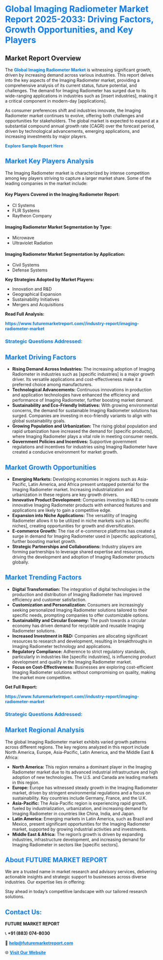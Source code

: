 <h1 style="color: #007BFF;">Global Imaging Radiometer Market Report 2025-2033: Driving Factors, Growth Opportunities, and Key Players</h1>

<section id="overview">
<h2>Market Report Overview</h2>
<p>The <a href="https://www.futuremarketreport.com//industry-report/imaging-radiometer-market" style="color: #007BFF; text-decoration: none;"><strong>Global Imaging Radiometer Market</strong></a> is witnessing significant growth, driven by increasing demand across various industries. This report delves into the key aspects of the Imaging Radiometer market, providing a comprehensive analysis of its current status, future potential, and challenges. The demand for Imaging Radiometer has surged due to its wide-ranging applications in industries such as [insert industries], making it a critical component in modern-day [applications].</p>
<p>As consumer preferences shift and industries innovate, the Imaging Radiometer market continues to evolve, offering both challenges and opportunities for stakeholders. The global market is expected to expand at a substantial compound annual growth rate (CAGR) over the forecast period, driven by technological advancements, emerging applications, and increasing investments by major players.</p>
</section>

<section id="overview">
<p><a href="https://www.futuremarketreport.com//request-sample/reportId=75510" style="color: #007BFF; text-decoration: none;"><strong>Explore Sample Report Here</strong></a></p>
</section>

<section id="key-players">
<h2 style="color: #007BFF;">Market Key Players Analysis</h2>
<p>The Imaging Radiometer market is characterized by intense competition among key players striving to capture a larger market share. Some of the leading companies in the market include:</p>
<h4>Key Players Covered in the Imaging Radiometer Report:</h4>
<ul><li>CI Systems</li><li>FLIR Systems</li><li>Raytheon Company</li></ul>
<h4>Imaging Radiometer Market Segmentation by Type:</h4>
<ul><li>Microwave</li><li>Ultraviolet Radiation</li></ul>

<h4>Imaging Radiometer Market Segmentation by Application:</h4>
<ul><li>Civil Systems</li><li>Defense Systems</li></ul>
<p><strong>Key Strategies Adopted by Market Players:</strong></p>
<ul>
<li>Innovation and R&D</li>
<li>Geographical Expansion</li>
<li>Sustainability Initiatives</li>
<li>Mergers and Acquisitions</li>
</ul>
</section>

<section>
<p><strong>Read Full Analysis: </strong></p><a href="https://www.futuremarketreport.com//industry-report/imaging-radiometer-market" style="color: #007BFF; text-decoration: none;"><strong>https://www.futuremarketreport.com//industry-report/imaging-radiometer-market</strong></a>
<h3 style="color: #007BFF;">Strategic Questions Addressed:</h3>
</section>

<section id="driving-factors">
<h2 style="color: #007BFF;">Market Driving Factors</h2>
<ul>
<li><strong>Rising Demand Across Industries:</strong> The increasing adoption of Imaging Radiometer in industries such as [specific industries] is a major growth driver. Its versatile applications and cost-effectiveness make it a preferred choice among manufacturers.</li>
<li><strong>Technological Advancements:</strong> Continuous innovations in production and application technologies have enhanced the efficiency and performance of Imaging Radiometer, further boosting market demand.</li>
<li><strong>Sustainability and Eco-Friendly Initiatives:</strong> With growing environmental concerns, the demand for sustainable Imaging Radiometer solutions has surged. Companies are investing in eco-friendly variants to align with global sustainability goals.</li>
<li><strong>Growing Population and Urbanization:</strong> The rising global population and rapid urbanization have increased the demand for [specific products], where Imaging Radiometer plays a vital role in meeting consumer needs.</li>
<li><strong>Government Policies and Incentives:</strong> Supportive government regulations and incentives for industries using Imaging Radiometer have created a conducive environment for market growth.</li>
</ul>
</section>

<section id="growth-opportunities">
<h2 style="color: #007BFF;">Market Growth Opportunities</h2>
<ul>
<li><strong>Emerging Markets:</strong> Developing economies in regions such as Asia-Pacific, Latin America, and Africa present untapped potential for the Imaging Radiometer market. Increasing industrialization and urbanization in these regions are key growth drivers.</li>
<li><strong>Innovative Product Development:</strong> Companies investing in R&D to create innovative Imaging Radiometer products with enhanced features and applications are likely to gain a competitive edge.</li>
<li><strong>Expansion into Niche Applications:</strong> The versatility of Imaging Radiometer allows it to be utilized in niche markets such as [specific niches], creating opportunities for growth and diversification.</li>
<li><strong>E-commerce Growth:</strong> The rise of e-commerce platforms has created a surge in demand for Imaging Radiometer used in [specific applications], further boosting market growth.</li>
<li><strong>Strategic Partnerships and Collaborations:</strong> Industry players are forming partnerships to leverage shared expertise and resources, driving the development and adoption of Imaging Radiometer products globally.</li>
</ul>
</section>

<section id="trending-factors">
<h2 style="color: #007BFF;">Market Trending Factors</h2>
<ul>
<li><strong>Digital Transformation:</strong> The integration of digital technologies in the production and distribution of Imaging Radiometer has improved efficiency and customer satisfaction.</li>
<li><strong>Customization and Personalization:</strong> Consumers are increasingly seeking personalized Imaging Radiometer solutions tailored to their specific needs, prompting companies to offer customizable options.</li>
<li><strong>Sustainability and Circular Economy:</strong> The push towards a circular economy has driven demand for recyclable and reusable Imaging Radiometer solutions.</li>
<li><strong>Increased Investment in R&D:</strong> Companies are allocating significant resources to research and development, resulting in breakthroughs in Imaging Radiometer technology and applications.</li>
<li><strong>Regulatory Compliance:</strong> Adherence to strict regulatory standards, particularly in industries like [specific industries], is influencing product development and quality in the Imaging Radiometer market.</li>
<li><strong>Focus on Cost-Effectiveness:</strong> Businesses are exploring cost-efficient Imaging Radiometer solutions without compromising on quality, making the market more competitive.</li>
</ul>
</section>

<section>
<p><strong>Get Full Report: </strong></p><a href="https://www.futuremarketreport.com//industry-report/imaging-radiometer-market" style="color: #007BFF; text-decoration: none;"><strong>https://www.futuremarketreport.com//industry-report/imaging-radiometer-market</strong></a>
<h3 style="color: #007BFF;">Strategic Questions Addressed:</h3>
</section>


<section id="regional-analysis">
<h2 style="color: #007BFF;">Market Regional Analysis</h2>
<p>The global Imaging Radiometer market exhibits varied growth patterns across different regions. The key regions analyzed in this report include North America, Europe, Asia-Pacific, Latin America, and the Middle East & Africa:</p>
<ul>
<li><strong>North America:</strong> This region remains a dominant player in the Imaging Radiometer market due to its advanced industrial infrastructure and high adoption of new technologies. The U.S. and Canada are leading markets in this region.</li>
<li><strong>Europe:</strong> Europe has witnessed steady growth in the Imaging Radiometer market, driven by stringent environmental regulations and a focus on sustainability. Key countries include Germany, France, and the U.K.</li>
<li><strong>Asia-Pacific:</strong> The Asia-Pacific region is experiencing rapid growth, fueled by industrialization, urbanization, and increasing demand for Imaging Radiometer in countries like China, India, and Japan.</li>
<li><strong>Latin America:</strong> Emerging markets in Latin America, such as Brazil and Mexico, present significant opportunities for the Imaging Radiometer market, supported by growing industrial activities and investments.</li>
<li><strong>Middle East & Africa:</strong> The region’s growth is driven by expanding industries, infrastructure development, and increasing demand for Imaging Radiometer in sectors like [specific sectors].</li>
</ul>
</section>

<footer>
<h2 style="color: #007BFF;">About FUTURE MARKET REPORT</h2>
<p>We are a trusted name in market research and advisory services, delivering actionable insights and strategic support to businesses across diverse industries. Our expertise lies in offering:</p>

<p>Stay ahead in today’s competitive landscape with our tailored research solutions.</p>

<h2 style="color: #007BFF;">Contact Us:</h2>
<p><strong>FUTURE MARKET REPORT</strong></p>
<p>📞 <strong>+91 (883) 074-8030</strong></p>
<p>📧 <strong><a href="mailto:help@futuremarketreport.com" style="color: #007BFF;">help@futuremarketreport.com</a></strong></p>
<p>🌐 <strong><a href="https://www.futuremarketreport.com/" style="color: #007BFF;">Visit Our Website</a></strong></p>
</footer>